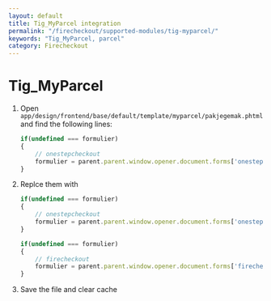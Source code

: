 ```yaml
---
layout: default
title: Tig_MyParcel integration
permalink: "/firecheckout/supported-modules/tig-myparcel/"
keywords: "Tig_MyParcel, parcel"
category: Firecheckout
---
```


# Tig_MyParcel

 1. Open `app/design/frontend/base/default/template/myparcel/pakjegemak.phtml` and find the following lines:

    ```javascript
    if(undefined === formulier)
    {
        // onestepcheckout
        formulier = parent.parent.window.opener.document.forms['onestepcheckout-form'];
    }
    ```

 2. Replce them with

    ```javascript
    if(undefined === formulier)
    {
        // onestepcheckout
        formulier = parent.parent.window.opener.document.forms['onestepcheckout-form'];
    }

    if(undefined === formulier)
    {
        // firecheckout
        formulier = parent.parent.window.opener.document.forms['firecheckout-form'];
    }
    ```

 3. Save the file and clear cache
